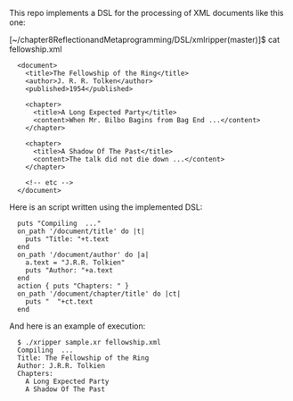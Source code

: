 This repo implements a DSL for the processing
of XML documents like this one:

[~/chapter8ReflectionandMetaprogramming/DSL/xmlripper(master)]$ cat fellowship.xml 
<?xml version="1.0" encoding="UTF-8" ?>
      <document>
        <title>The Fellowship of the Ring</title>
        <author>J. R. R. Tolken</author>
        <published>1954</published>
        
        <chapter>
          <title>A Long Expected Party</title>
          <content>When Mr. Bilbo Bagins from Bag End ...</content>
        </chapter>

        <chapter>
          <title>A Shadow Of The Past</title>
          <content>The talk did not die down ...</content>
        </chapter>

        <!-- etc -->
      </document>


Here is an script written using the implemented DSL:

      puts "Compiling  ..."
      on_path '/document/title' do |t| 
        puts "Title: "+t.text 
      end
      on_path '/document/author' do |a| 
        a.text = "J.R.R. Tolkien"
        puts "Author: "+a.text 
      end
      action { puts "Chapters: " }
      on_path '/document/chapter/title' do |ct| 
        puts "  "+ct.text 
      end

And here is an example of execution:

      $ ./xripper sample.xr fellowship.xml 
      Compiling  ...
      Title: The Fellowship of the Ring
      Author: J.R.R. Tolkien
      Chapters: 
        A Long Expected Party
        A Shadow Of The Past

